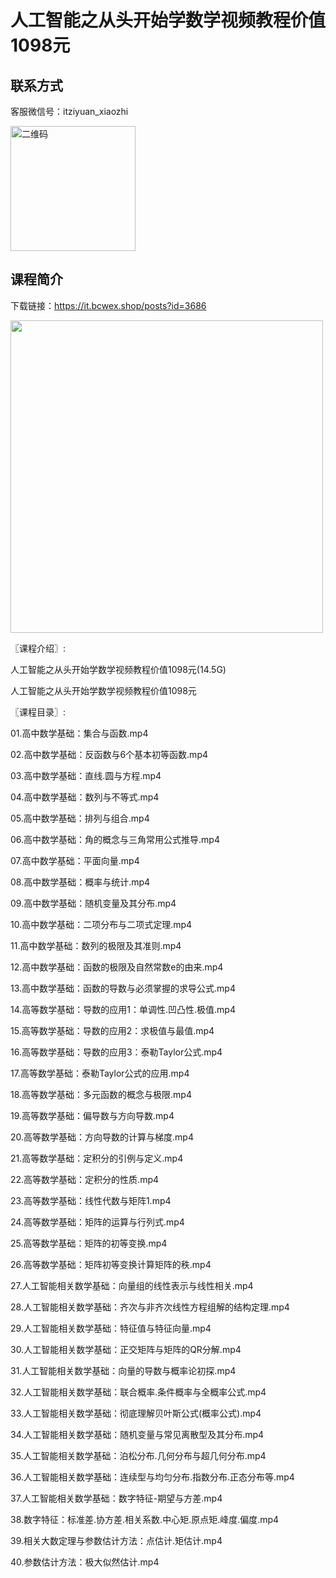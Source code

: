 # 人工智能之从头开始学数学视频教程价值1098元

## 联系方式

客服微信号：itziyuan_xiaozhi

<img src="https://ziyuanyun.oss-cn-guangzhou.aliyuncs.com/common/20240614073449/666b82192834a.jpg" width="200" height="200" alt="二维码">

## 课程简介

下载链接：https://it.bcwex.shop/posts?id=3686

<img src="https://ziyuanyun.oss-cn-guangzhou.aliyuncs.com/yun/20240515185259/6644940b9a9da.jpg" width="500" alt="">

  〖课程介绍〗:

 人工智能之从头开始学数学视频教程价值1098元(14.5G)

 人工智能之从头开始学数学视频教程价值1098元



 〖课程目录〗:

  

 01.高中数学基础：集合与函数.mp4

 02.高中数学基础：反函数与6个基本初等函数.mp4

 03.高中数学基础：直线.圆与方程.mp4

 04.高中数学基础：数列与不等式.mp4

 05.高中数学基础：排列与组合.mp4

 06.高中数学基础：角的概念与三角常用公式推导.mp4

 07.高中数学基础：平面向量.mp4

 08.高中数学基础：概率与统计.mp4

 09.高中数学基础：随机变量及其分布.mp4

 10.高中数学基础：二项分布与二项式定理.mp4

 11.高中数学基础：数列的极限及其准则.mp4

 12.高中数学基础：函数的极限及自然常数e的由来.mp4

 13.高中数学基础：函数的导数与必须掌握的求导公式.mp4

 14.高等数学基础：导数的应用1：单调性.凹凸性.极值.mp4

 15.高等数学基础：导数的应用2：求极值与最值.mp4

 16.高等数学基础：导数的应用3：泰勒Taylor公式.mp4

 17.高等数学基础：泰勒Taylor公式的应用.mp4

 18.高等数学基础：多元函数的概念与极限.mp4

 19.高等数学基础：偏导数与方向导数.mp4

 20.高等数学基础：方向导数的计算与梯度.mp4

 21.高等数学基础：定积分的引例与定义.mp4

 22.高等数学基础：定积分的性质.mp4

 23.高等数学基础：线性代数与矩阵1.mp4

 24.高等数学基础：矩阵的运算与行列式.mp4

 25.高等数学基础：矩阵的初等变换.mp4

 26.高等数学基础：矩阵初等变换计算矩阵的秩.mp4

 27.人工智能相关数学基础：向量组的线性表示与线性相关.mp4

 28.人工智能相关数学基础：齐次与非齐次线性方程组解的结构定理.mp4

 29.人工智能相关数学基础：特征值与特征向量.mp4

 30.人工智能相关数学基础：正交矩阵与矩阵的QR分解.mp4

 31.人工智能相关数学基础：向量的导数与概率论初探.mp4

 32.人工智能相关数学基础：联合概率.条件概率与全概率公式.mp4

 33.人工智能相关数学基础：彻底理解贝叶斯公式(概率公式).mp4

 34.人工智能相关数学基础：随机变量与常见离散型及其分布.mp4

 35.人工智能相关数学基础：泊松分布.几何分布与超几何分布.mp4

 36.人工智能相关数学基础：连续型与均匀分布.指数分布.正态分布等.mp4

 37.人工智能相关数学基础：数字特征-期望与方差.mp4

 38.数字特征：标准差.协方差.相关系数.中心矩.原点矩.峰度.偏度.mp4

 39.相关大数定理与参数估计方法：点估计.矩估计.mp4

 40.参数估计方法：极大似然估计.mp4 

  